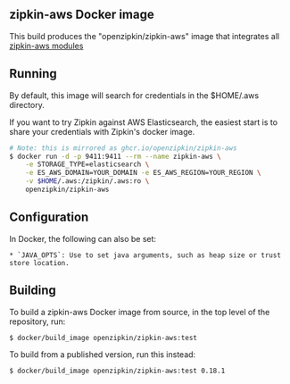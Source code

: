 ## zipkin-aws Docker image

This build produces the "openzipkin/zipkin-aws" image that integrates all
[zipkin-aws modules](../module)

## Running

By default, this image will search for credentials in the $HOME/.aws directory.

If you want to try Zipkin against AWS Elasticsearch, the easiest start is to share
your credentials with Zipkin's docker image.

```bash
# Note: this is mirrored as ghcr.io/openzipkin/zipkin-aws
$ docker run -d -p 9411:9411 --rm --name zipkin-aws \
    -e STORAGE_TYPE=elasticsearch \
    -e ES_AWS_DOMAIN=YOUR_DOMAIN -e ES_AWS_REGION=YOUR_REGION \
    -v $HOME/.aws:/zipkin/.aws:ro \
    openzipkin/zipkin-aws
```

## Configuration

In Docker, the following can also be set:

    * `JAVA_OPTS`: Use to set java arguments, such as heap size or trust store location.

## Building

To build a zipkin-aws Docker image from source, in the top level of the repository, run:


```bash
$ docker/build_image openzipkin/zipkin-aws:test
```

To build from a published version, run this instead:

```bash
$ docker/build_image openzipkin/zipkin-aws:test 0.18.1
```

